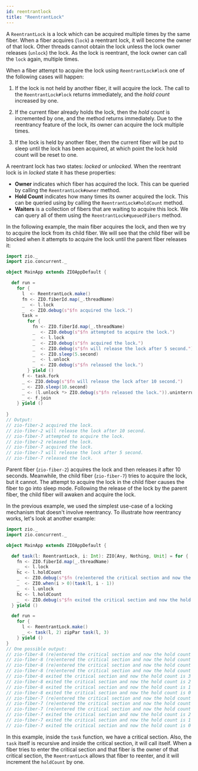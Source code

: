```yaml
---
id: reentrantlock 
title: "ReentrantLock"
---
```


A `ReentrantLock` is a lock which can be acquired multiple times by the same fiber. When a fiber acquires (`lock`) a reentrant lock, it will become the owner of that lock. Other threads cannot obtain the lock unless the lock owner releases (`unlock`) the lock. As the lock is reentrant, the lock owner can call the `lock` again, multiple times.

When a fiber attempt to acquire the lock using `ReentrantLock#lock` one of the following cases will happen:

1. If the lock is not held by another fiber, it will acquire the lock. The call to the `ReentrantLock#lock` returns immediately, and the _hold count_ increased by one.

2. If the current fiber already holds the lock, then the _hold count_ is incremented by one, and the method returns immediately. Due to the reentrancy feature of the lock, its owner can acquire the lock multiple times.

3. If the lock is held by another fiber, then the current fiber will be put to sleep until the lock has been acquired, at which point the lock hold count will be reset to one.

A reentrant lock has two states: _locked_ or _unlocked_. When the reentrant lock is in _locked_ state it has these properties:
- **Owner** indicates which fiber has acquired the lock. This can be queried by calling the `ReentrantLock#owner` method.
- **Hold Count** indicates how many times its owner acquired the lock. This can be queried using by calling the `ReentrantLock#holdCount` method.
- **Waiters** is a collection of fibers that are waiting to acquire this lock. We can query all of them using the `ReentrantLock#queuedFibers` method.

In the following example, the main fiber acquires the lock, and then we try to acquire the lock from its child fiber. We will see that the child fiber will be blocked when it attempts to acquire the lock until the parent fiber releases it:

```scala mdoc:compile-only
import zio._
import zio.concurrent._

object MainApp extends ZIOAppDefault {

  def run =
    for {
      l  <- ReentrantLock.make()
      fn <- ZIO.fiberId.map(_.threadName)
      _  <- l.lock
      _  <- ZIO.debug(s"$fn acquired the lock.")
      task =
        for {
          fn <- ZIO.fiberId.map(_.threadName)
          _  <- ZIO.debug(s"$fn attempted to acquire the lock.")
          _  <- l.lock
          _  <- ZIO.debug(s"$fn acquired the lock.")
          _  <- ZIO.debug(s"$fn will release the lock after 5 second.")
          _  <- ZIO.sleep(5.second)
          _  <- l.unlock
          _  <- ZIO.debug(s"$fn released the lock.")
        } yield ()
      f <- task.fork
      _ <- ZIO.debug(s"$fn will release the lock after 10 second.")
      _ <- ZIO.sleep(10.second)
      _ <- (l.unlock *> ZIO.debug(s"$fn released the lock.")).uninterruptible
      _ <- f.join
    } yield ()
    
}
// Output:
// zio-fiber-2 acquired the lock.
// zio-fiber-2 will release the lock after 10 second.
// zio-fiber-7 attempted to acquire the lock.
// zio-fiber-2 released the lock.
// zio-fiber-7 acquired the lock.
// zio-fiber-7 will release the lock after 5 second.
// zio-fiber-7 released the lock.
```

Parent fiber (`zio-fiber-2`) acquires the lock and then releases it after 10 seconds. Meanwhile, the child fiber (`zio-fiber-7`) tries to acquire the lock, but it cannot. The attempt to acquire the lock in the child fiber causes the fiber to go into sleep mode. Following the release of the lock by the parent fiber, the child fiber will awaken and acquire the lock.

In the previous example, we used the simplest use-case of a locking mechanism that doesn't involve reentrancy. To illustrate how reentrancy works, let's look at another example:

```scala mdoc:compile-only
import zio._
import zio.concurrent._

object MainApp extends ZIOAppDefault {

  def task(l: ReentrantLock, i: Int): ZIO[Any, Nothing, Unit] = for {
    fn <- ZIO.fiberId.map(_.threadName)
    _  <- l.lock
    hc <- l.holdCount
    _  <- ZIO.debug(s"$fn (re)entered the critical section and now the hold count is $hc")
    _  <- ZIO.when(i > 0)(task(l, i - 1))
    _  <- l.unlock
    hc <- l.holdCount
    _  <- ZIO.debug(s"$fn exited the critical section and now the hold count is $hc")
  } yield ()

  def run =
    for {
      l <- ReentrantLock.make()
      _ <- task(l, 2) zipPar task(l, 3)
    } yield ()
}
// One possible output:
// zio-fiber-8 (re)entered the critical section and now the hold count is 1
// zio-fiber-8 (re)entered the critical section and now the hold count is 2
// zio-fiber-8 (re)entered the critical section and now the hold count is 3
// zio-fiber-8 (re)entered the critical section and now the hold count is 4
// zio-fiber-8 exited the critical section and now the hold count is 3
// zio-fiber-8 exited the critical section and now the hold count is 2
// zio-fiber-8 exited the critical section and now the hold count is 1
// zio-fiber-8 exited the critical section and now the hold count is 0
// zio-fiber-7 (re)entered the critical section and now the hold count is 1
// zio-fiber-7 (re)entered the critical section and now the hold count is 2
// zio-fiber-7 (re)entered the critical section and now the hold count is 3
// zio-fiber-7 exited the critical section and now the hold count is 2
// zio-fiber-7 exited the critical section and now the hold count is 1
// zio-fiber-7 exited the critical section and now the hold count is 0
```

In this example, inside the `task` function, we have a critical section. Also, the `task` itself is recursive and inside the critical section, it will call itself. When a fiber tries to enter the critical section and that fiber is the owner of that critical section, the `ReentrantLock` allows that fiber to reenter, and it will increment the `holdCount` by one.



